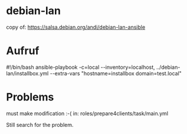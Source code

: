 # debian-lan
copy of: https://salsa.debian.org/andi/debian-lan-ansible

# Aufruf 

#!/bin/bash
ansible-playbook -c=local --inventory=localhost, ../debian-lan/installbox.yml  --extra-vars "hostname=installbox domain=test.local"

# Problems

must make modification :-( in:
roles/prepare4clients/task/main.yml 

Still search for the problem.
